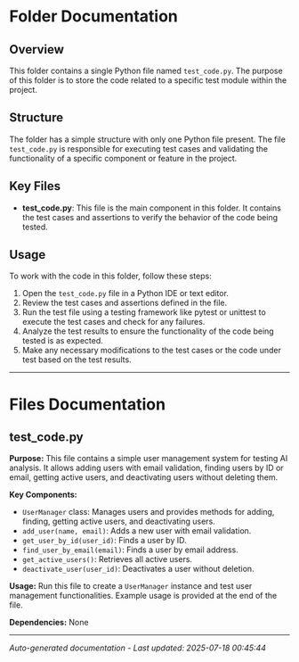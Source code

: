 # Folder Documentation

## Overview
This folder contains a single Python file named `test_code.py`. The purpose of this folder is to store the code related to a specific test module within the project.

## Structure
The folder has a simple structure with only one Python file present. The file `test_code.py` is responsible for executing test cases and validating the functionality of a specific component or feature in the project.

## Key Files
- **test_code.py**: This file is the main component in this folder. It contains the test cases and assertions to verify the behavior of the code being tested.

## Usage
To work with the code in this folder, follow these steps:
1. Open the `test_code.py` file in a Python IDE or text editor.
2. Review the test cases and assertions defined in the file.
3. Run the test file using a testing framework like pytest or unittest to execute the test cases and check for any failures.
4. Analyze the test results to ensure the functionality of the code being tested is as expected.
5. Make any necessary modifications to the test cases or the code under test based on the test results.

---

# Files Documentation

## test_code.py

**Purpose:** This file contains a simple user management system for testing AI analysis. It allows adding users with email validation, finding users by ID or email, getting active users, and deactivating users without deleting them.

**Key Components:**
- `UserManager` class: Manages users and provides methods for adding, finding, getting active users, and deactivating users.
- `add_user(name, email)`: Adds a new user with email validation.
- `get_user_by_id(user_id)`: Finds a user by ID.
- `find_user_by_email(email)`: Finds a user by email address.
- `get_active_users()`: Retrieves all active users.
- `deactivate_user(user_id)`: Deactivates a user without deletion.

**Usage:** Run this file to create a `UserManager` instance and test user management functionalities. Example usage is provided at the end of the file.

**Dependencies:** None

---
*Auto-generated documentation - Last updated: 2025-07-18 00:45:44*
